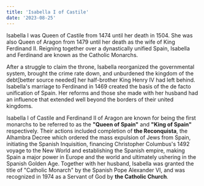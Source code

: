 ```yaml
---
title: 'Isabella I of Castile'
date: '2023-08-25'
---
```


Isabella I was Queen of Castile from 1474 until her death in 1504. She was also Queen of Aragon from 1479 until her death as the wife of King Ferdinand II. Reigning together over a dynastically unified Spain, Isabella and Ferdinand are known as the Catholic Monarchs.

After a struggle to claim the throne, Isabella reorganized the governmental system, brought the crime rate down, and unburdened the kingdom of the debt[better source needed] her half-brother King Henry IV had left behind. Isabella's marriage to Ferdinand in 1469 created the basis of the de facto unification of Spain. Her reforms and those she made with her husband had an influence that extended well beyond the borders of their united kingdoms.

Isabella I of Castile and Ferdinand II of Aragon are known for being the first monarchs to be referred to as the **"Queen of Spain"** and **"King of Spain"** respectively. Their actions included completion of **the Reconquista**, the Alhambra Decree which ordered the mass expulsion of Jews from Spain, initiating the Spanish Inquisition, financing Christopher Columbus's 1492 voyage to the New World and establishing the Spanish empire, making Spain a major power in Europe and the world and ultimately ushering in the Spanish Golden Age. Together with her husband, Isabella was granted the title of "Catholic Monarch" by the Spanish Pope Alexander VI, and was recognized in 1974 as a Servant of God by **the Catholic Church**.
